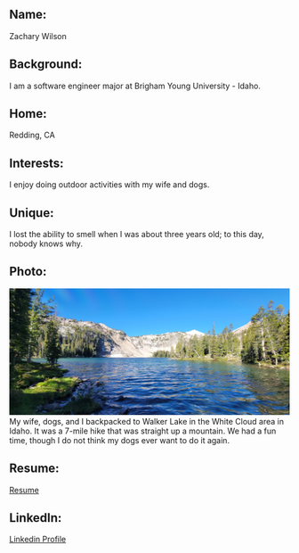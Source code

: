 ## Name:

Zachary Wilson

## Background:

I am a software engineer major at Brigham Young University - Idaho.

## Home: 

Redding, CA

## Interests: 

I enjoy doing outdoor activities with my wife and dogs.

## Unique: 

I lost the ability to smell when I was about three years old; to this day, nobody knows why.

## Photo: 

![Walker Lake](https://github.com/KrispySquid/cse397/blob/main/walkerlake.jpg)
My wife, dogs, and I backpacked to Walker Lake in the White Cloud area in Idaho. It was a 7-mile hike that was straight up a mountain. We had a fun time, though I do not think my dogs ever want to do it again.

## Resume: 

[Resume](https://github.com/KrispySquid/cse397/blob/main/ZWilson%20Resume.pdf)

## LinkedIn: 

[Linkedin Profile](https://www.linkedin.com/in/zachary-wilson-113759276/)
